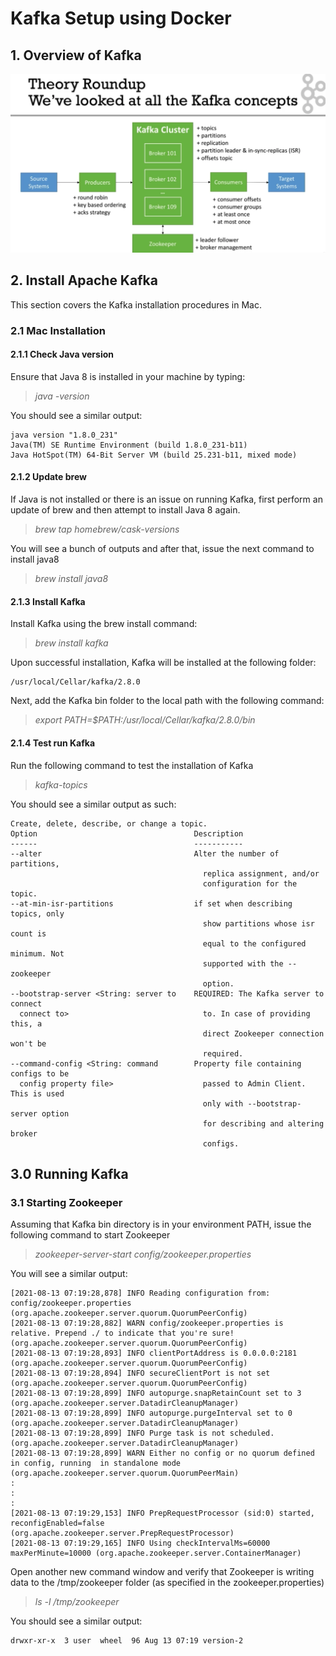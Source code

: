 # Kafka Setup using Docker

## 1. Overview of Kafka

![Kafka Overview](https://github.com/digitalnus/kafka-docker/blob/main/images/Screenshot%202021-08-13%20at%205.27.35%20AM.png)

## 2. Install Apache Kafka

This section covers the Kafka installation procedures in Mac.

### 2.1 Mac Installation

#### 2.1.1 Check Java version
Ensure that Java 8 is installed in your machine by typing:

> *java -version*

You should see a similar output:

```
java version "1.8.0_231"
Java(TM) SE Runtime Environment (build 1.8.0_231-b11)
Java HotSpot(TM) 64-Bit Server VM (build 25.231-b11, mixed mode)
```

#### 2.1.2 Update brew
If Java is not installed or there is an issue on running Kafka, first perform an update of brew and then attempt to install Java 8 again.

> *brew tap homebrew/cask-versions*

You will see a bunch of outputs and after that, issue the next command to install java8

> *brew install java8*

#### 2.1.3 Install Kafka
Install Kafka using the brew install command:

> *brew install kafka*

Upon successful installation, Kafka will be installed at the following folder:

```
/usr/local/Cellar/kafka/2.8.0
```

Next, add the Kafka bin folder to the local path with the following command:

> *export PATH=$PATH:/usr/local/Cellar/kafka/2.8.0/bin*

#### 2.1.4 Test run Kafka
Run the following command to test the installation of Kafka

> *kafka-topics*

You should see a similar output as such:

```
Create, delete, describe, or change a topic.
Option                                   Description                            
------                                   -----------                            
--alter                                  Alter the number of partitions,        
                                           replica assignment, and/or           
                                           configuration for the topic.         
--at-min-isr-partitions                  if set when describing topics, only    
                                           show partitions whose isr count is   
                                           equal to the configured minimum. Not 
                                           supported with the --zookeeper       
                                           option.                              
--bootstrap-server <String: server to    REQUIRED: The Kafka server to connect  
  connect to>                              to. In case of providing this, a     
                                           direct Zookeeper connection won't be 
                                           required.                            
--command-config <String: command        Property file containing configs to be 
  config property file>                    passed to Admin Client. This is used 
                                           only with --bootstrap-server option  
                                           for describing and altering broker   
                                           configs.
```

## 3.0 Running Kafka

### 3.1 Starting Zookeeper

Assuming that Kafka bin directory is in your environment PATH, issue the following command to start Zookeeper

> *zookeeper-server-start config/zookeeper.properties*

You will see a similar output:

```
[2021-08-13 07:19:28,878] INFO Reading configuration from: config/zookeeper.properties (org.apache.zookeeper.server.quorum.QuorumPeerConfig)
[2021-08-13 07:19:28,882] WARN config/zookeeper.properties is relative. Prepend ./ to indicate that you're sure! (org.apache.zookeeper.server.quorum.QuorumPeerConfig)
[2021-08-13 07:19:28,893] INFO clientPortAddress is 0.0.0.0:2181 (org.apache.zookeeper.server.quorum.QuorumPeerConfig)
[2021-08-13 07:19:28,894] INFO secureClientPort is not set (org.apache.zookeeper.server.quorum.QuorumPeerConfig)
[2021-08-13 07:19:28,899] INFO autopurge.snapRetainCount set to 3 (org.apache.zookeeper.server.DatadirCleanupManager)
[2021-08-13 07:19:28,899] INFO autopurge.purgeInterval set to 0 (org.apache.zookeeper.server.DatadirCleanupManager)
[2021-08-13 07:19:28,899] INFO Purge task is not scheduled. (org.apache.zookeeper.server.DatadirCleanupManager)
[2021-08-13 07:19:28,899] WARN Either no config or no quorum defined in config, running  in standalone mode (org.apache.zookeeper.server.quorum.QuorumPeerMain)
:
:
:
[2021-08-13 07:19:29,153] INFO PrepRequestProcessor (sid:0) started, reconfigEnabled=false (org.apache.zookeeper.server.PrepRequestProcessor)
[2021-08-13 07:19:29,165] INFO Using checkIntervalMs=60000 maxPerMinute=10000 (org.apache.zookeeper.server.ContainerManager)
```

Open another new command window and verify that Zookeeper is writing data to the /tmp/zookeeper folder (as specified in the zookeeper.properties)

> *ls -l /tmp/zookeeper*

You should see a similar output:

```
drwxr-xr-x  3 user  wheel  96 Aug 13 07:19 version-2
```


